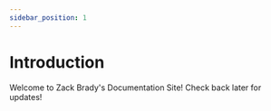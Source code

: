 ```yaml
---
sidebar_position: 1
---
```


# Introduction

Welcome to Zack Brady's Documentation Site! Check back later for updates!